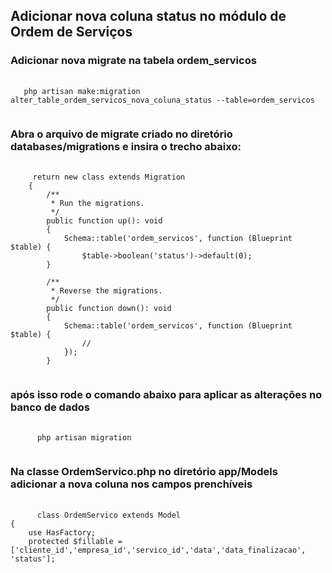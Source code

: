## Adicionar nova coluna status no módulo de Ordem de Serviços

### Adicionar nova migrate na tabela ordem_servicos

<pre class="language-php">
  <code class="language-php">
   php artisan make:migration alter_table_ordem_servicos_nova_coluna_status --table=ordem_servicos
  </code>
</pre>

### Abra o arquivo de migrate criado no diretório databases/migrations e insira o trecho abaixo:

<pre class="language-php">
  <code class="language-php">
     return new class extends Migration
    {
        /**
         * Run the migrations.
         */
        public function up(): void
        {
            Schema::table('ordem_servicos', function (Blueprint $table) {
                $table->boolean('status')->default(0);
        }
    
        /**
         * Reverse the migrations.
         */
        public function down(): void
        {
            Schema::table('ordem_servicos', function (Blueprint $table) {
                //
            });
        }
  </code>
</pre>

### após isso rode o comando abaixo para aplicar as alterações no banco de dados

<pre class="language-php">
  <code class="language-php">
      php artisan migration
  </code>
</pre>

### Na classe OrdemServico.php no diretório app/Models adicionar a nova coluna nos campos prenchíveis

 
<pre class="language-php">
  <code class="language-php">
      class OrdemServico extends Model
{
    use HasFactory;
    protected $fillable = ['cliente_id','empresa_id','servico_id','data','data_finalizacao', 'status'];

  </code>
</pre>


